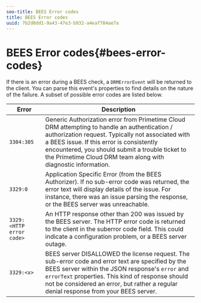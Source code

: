 ```yaml
---
seo-title: BEES Error codes
title: BEES Error codes
uuid: 7b2d0dd1-9a43-47e3-b932-a4eaf784ae7a
---
```


# BEES Error codes{#bees-error-codes}

<!--<a id="section_81946679E1114DBA9FE173D0AA9E2F09"></a>-->

If there is an error during a BEES check, a `DRMErrorEvent` will be returned to the client. You can parse this event's properties to find details on the nature of the failure. A subset of possible error codes are listed below. 

|  Error  | Description  |
|---|---|
| `3304:305`  |Generic Authorization error from  Primetime Cloud DRM attempting to handle an authentication / authorization request. Typically not associated with a BEES issue. If this error is consistently encountered, you should submit a trouble ticket to the  Primetime Cloud DRM team along with diagnostic information.  |
| `3329:0`  | Application Specific Error (from the BEES Authorizer). If no sub-error code was returned, the error text will display details of the issue. For instance, there was an issue parsing the response, or the BEES server was unreachable.  |
| `3329:<HTTP error code>`  | An HTTP response other than 200 was issued by the BEES server. The HTTP error code is returned to the client in the suberror code field. This could indicate a configuration problem, or a BEES server outage.  |
| `3329:<x>`  |BEES server DISALLOWED the license request. The sub-error code and error text are specified by the BEES server within the JSON response's `error` and `errorText` properties. This kind of response should not be considered an error, but rather a regular denial response from your BEES server.  |

